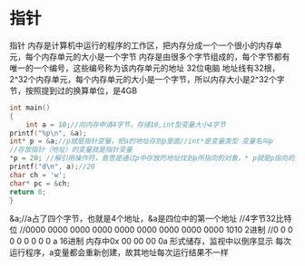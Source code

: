 # 指针
指针
内存是计算机中运行的程序的工作区，把内存分成一个一个很小的内存单元，每个内存单元的大小是一个字节
内存是由很多个字节组成的，每个字节都有唯一的一个编号，这些编号称为该内存单元的地址
32位电脑
地址线有32根，2^32个内存单元，每个内存单元的大小是一个字节，所以内存大小是2^32个字节，按照提到过的换算单位，是4GB
```c
int main()
{
	int a = 10;//向内存申请4字节，存储10,int型变量大小4字节
printf("%p\n", &a);
int* p = &a;//p就是指针变量，把a的地址存到p里面//int*是变量类型 变量名叫p
//存放指针（地址）的变量就是指针变量
*p = 20; //解引用操作符，意思是通过p中存放的地址找到p所指向的对象，* p就是p指向的对象
printf("d\n", a);//20
char ch = 'w';
char* pc = &ch;
return 0;
}
```
&a;//a占了四个字节，也就是4个地址，&a是四位中的第一个地址
     //4字节32比特位
     //0000 0000 0000 0000 0000 0000 0000 0000 0000 1010 2进制
     //0       0       0       0       0       0       0       0      0        a      16进制
内存中0x 00 00 00 0a 形式储存，监视中以倒序显示
	每次运行程序，a变量都会重新创建，故其地址每次运行结果不一样

